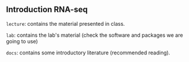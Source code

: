 ## Introduction RNA-seq

`lecture`: contains the material presented in class.

`lab`: contains the lab's material (check the software and packages we are going to use)

`docs`: contains some introductory literature (recommended reading).
